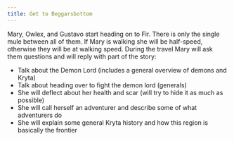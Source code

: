 ```yaml
---
title: Get to Beggarsbottom
---
```


Mary, Owlex, and Gustavo start heading on to Fir. There is only the single mule between all of them. If Mary is walking she will be half-speed, otherwise they will be at walking speed. During the travel Mary will ask them questions and will reply with part of the story:

- Talk about the Demon Lord (includes a general overview of demons and Kryta)	
- Talk about heading over to fight the demon lord (generals)
- She will deflect about her health and scar (will try to hide it as much as possible)
- She will call herself an adventurer and describe some of what adventurers do
- She will explain some general Kryta history and how this region is basically the frontier


